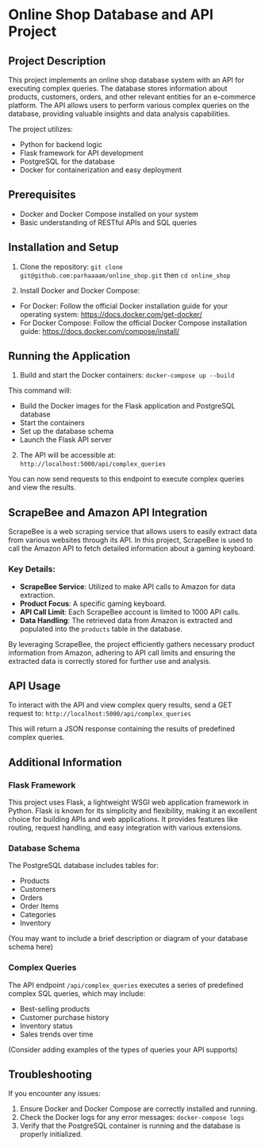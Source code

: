 # Online Shop Database and API Project

## Project Description

This project implements an online shop database system with an API for executing complex queries. The database stores information about products, customers, orders, and other relevant entities for an e-commerce platform. The API allows users to perform various complex queries on the database, providing valuable insights and data analysis capabilities.

The project utilizes:
- Python for backend logic
- Flask framework for API development
- PostgreSQL for the database
- Docker for containerization and easy deployment

## Prerequisites

- Docker and Docker Compose installed on your system
- Basic understanding of RESTful APIs and SQL queries

## Installation and Setup

1. Clone the repository:
```git clone git@github.com:parhaaaam/online_shop.git```
then
```cd online_shop```

2. Install Docker and Docker Compose:
- For Docker: Follow the official Docker installation guide for your operating system: https://docs.docker.com/get-docker/
- For Docker Compose: Follow the official Docker Compose installation guide: https://docs.docker.com/compose/install/

## Running the Application

1. Build and start the Docker containers:
```docker-compose up --build```

This command will:
- Build the Docker images for the Flask application and PostgreSQL database
- Start the containers
- Set up the database schema
- Launch the Flask API server

2. The API will be accessible at:
```http://localhost:5000/api/complex_queries```

You can now send requests to this endpoint to execute complex queries and view the results.


## ScrapeBee and Amazon API Integration
ScrapeBee is a web scraping service that allows users to easily extract data from various websites through its API. In this project, ScrapeBee is used to call the Amazon API to fetch detailed information about a gaming keyboard.

### Key Details:
- **ScrapeBee Service**: Utilized to make API calls to Amazon for data extraction.
- **Product Focus**: A specific gaming keyboard.
- **API Call Limit**: Each ScrapeBee account is limited to 1000 API calls.
- **Data Handling**: The retrieved data from Amazon is extracted and populated into the `products` table in the database.

By leveraging ScrapeBee, the project efficiently gathers necessary product information from Amazon, adhering to API call limits and ensuring the extracted data is correctly stored for further use and analysis.

## API Usage

To interact with the API and view complex query results, send a GET request to:
```http://localhost:5000/api/complex_queries```

This will return a JSON response containing the results of predefined complex queries.

## Additional Information

### Flask Framework

This project uses Flask, a lightweight WSGI web application framework in Python. Flask is known for its simplicity and flexibility, making it an excellent choice for building APIs and web applications. It provides features like routing, request handling, and easy integration with various extensions.

### Database Schema

The PostgreSQL database includes tables for:
- Products
- Customers
- Orders
- Order Items
- Categories
- Inventory

(You may want to include a brief description or diagram of your database schema here)

### Complex Queries

The API endpoint `/api/complex_queries` executes a series of predefined complex SQL queries, which may include:
- Best-selling products
- Customer purchase history
- Inventory status
- Sales trends over time

(Consider adding examples of the types of queries your API supports)

## Troubleshooting

If you encounter any issues:
1. Ensure Docker and Docker Compose are correctly installed and running.
2. Check the Docker logs for any error messages:
```docker-compose logs```
3. Verify that the PostgreSQL container is running and the database is properly initialized.
